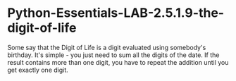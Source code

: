 # Python-Essentials-LAB-2.5.1.9-the-digit-of-life
Some say that the Digit of Life is a digit evaluated using somebody's birthday. It's simple - you just need to sum all the digits of the date. If the result contains more than one digit, you have to repeat the addition until you get exactly one digit.
